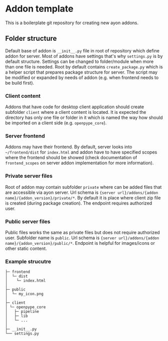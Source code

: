 # Addon template
This is a boilerplate git repository for creating new ayon addons.


## Folder structure
Default base of addon is `__init__.py` file in root of repository which define addon for server. Most of addons have settings that's why `settings.py` is by default structure. Settings can be changed to folder/module when more than one file is needed. Root by default contains `create_package.py` which is a helper script that prepares package structure for server. The script may be modified or expanded by needs of addon (e.g. when frontend needs to be build first).

### Client content
Addons that have code for desktop client application should create subfolder `client` where a client content is located. It is expected the directory has only one file or folder in it which is named the way how should be imported on a client side (e.g. `openpype_core`).

### Server frontend
Addons may have their frontend. By default, server looks into `~/frontend/dist` for `index.html` and addon have to have specified scopes where the frontend should be showed (check documentation of `frontend_scopes` on server addon implementation for more information).

### Private server files
Root of addon may contain subfolder `private` where can be added files that are accessible via ayon server. Url schema is `{server url}/addons/{addon name}/{addon_version}/private/*`. By default it is place where client zip file is created (during package creation). The endpoint requires authorized user.

### Public server files
Public files works the same as private files but does not require authorized user. Subfolder name is `public`. Url schema is `{server url}/addons/{addon name}/{addon_version}/public/*`. Endpoint is helpful for images/icons or other static content.


### Example strucutre
```
├─ frontend
│  └─ dist
│    └─ index.html
│
├─ public
│  └─ my_icon.png
│
├─ client
│ └─ openpype_core
│   ├─ pipeline
│   ├─ lib
│   └─ ...
│
├─ __init__.py
└── settings.py
```
